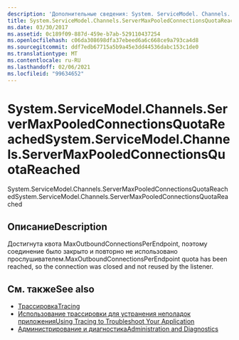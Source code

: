 ```yaml
---
description: 'Дополнительные сведения: System. ServiceModel. Channels. Сервермакспуледконнектионскуотареачед'
title: System.ServiceModel.Channels.ServerMaxPooledConnectionsQuotaReached
ms.date: 03/30/2017
ms.assetid: 0c189f09-887d-459e-b7ab-529110437254
ms.openlocfilehash: c06da308698dfa37ebeed6a6c668ce9a793ca4d8
ms.sourcegitcommit: ddf7edb67715a5b9a45e3dd44536dabc153c1de0
ms.translationtype: MT
ms.contentlocale: ru-RU
ms.lasthandoff: 02/06/2021
ms.locfileid: "99634652"
---
```

# <a name="systemservicemodelchannelsservermaxpooledconnectionsquotareached"></a><span data-ttu-id="b1445-103">System.ServiceModel.Channels.ServerMaxPooledConnectionsQuotaReached</span><span class="sxs-lookup"><span data-stu-id="b1445-103">System.ServiceModel.Channels.ServerMaxPooledConnectionsQuotaReached</span></span>

<span data-ttu-id="b1445-104">System.ServiceModel.Channels.ServerMaxPooledConnectionsQuotaReached</span><span class="sxs-lookup"><span data-stu-id="b1445-104">System.ServiceModel.Channels.ServerMaxPooledConnectionsQuotaReached</span></span>  
  
## <a name="description"></a><span data-ttu-id="b1445-105">Описание</span><span class="sxs-lookup"><span data-stu-id="b1445-105">Description</span></span>  

 <span data-ttu-id="b1445-106">Достигнута квота MaxOutboundConnectionsPerEndpoint, поэтому соединение было закрыто и повторно не использовано прослушивателем.</span><span class="sxs-lookup"><span data-stu-id="b1445-106">MaxOutboundConnectionsPerEndpoint quota has been reached, so the connection was closed and not reused by the listener.</span></span>  
  
## <a name="see-also"></a><span data-ttu-id="b1445-107">См. также</span><span class="sxs-lookup"><span data-stu-id="b1445-107">See also</span></span>

- [<span data-ttu-id="b1445-108">Трассировка</span><span class="sxs-lookup"><span data-stu-id="b1445-108">Tracing</span></span>](index.md)
- [<span data-ttu-id="b1445-109">Использование трассировки для устранения неполадок приложения</span><span class="sxs-lookup"><span data-stu-id="b1445-109">Using Tracing to Troubleshoot Your Application</span></span>](using-tracing-to-troubleshoot-your-application.md)
- [<span data-ttu-id="b1445-110">Администрирование и диагностика</span><span class="sxs-lookup"><span data-stu-id="b1445-110">Administration and Diagnostics</span></span>](../index.md)
